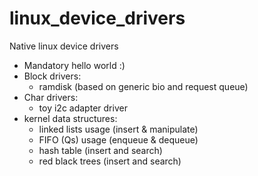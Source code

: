 # linux_device_drivers
Native linux device drivers
-	Mandatory hello world :)
-	Block drivers:
	-	ramdisk (based on generic bio and request queue)
-	Char drivers:
	-	toy i2c adapter driver
-	kernel data structures:
	-	linked lists usage (insert & manipulate)
	-	FIFO (Qs) usage (enqueue & dequeue)
	-	hash table (insert and search)
	-	red black trees (insert and search)

